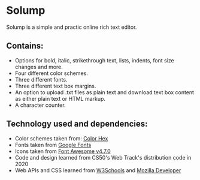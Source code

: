 # Solump

Solump is a simple and practic online rich text editor.

## Contains:

* Options for bold, italic, strikethrough text, lists, indents, font size changes and more.
* Four different color schemes.
* Three different fonts.
* Three different text box margins.
* An option to upload .txt files as plain text and download text box content as either plain text or HTML markup.
* A character counter.

## Technology used and dependencies:

* Color schemes taken from: [Color Hex](https://www.color-hex.com/color-palettes/)
* Fonts taken from [Google Fonts](https://fonts.google.com)
* Icons taken from [Font Awesome v4.7.0](https://fontawesome.com/v4.7.0/icons/)
* Code and design learned from CS50's Web Track's distribution code in 2020
* Web APIs and CSS learned from [W3Schools](https://www.w3schools.com/) and [Mozilla Developer](https://developer.mozilla.org/)
